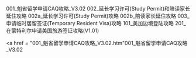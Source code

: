 001_魁省留学申请CAQ攻略_V3.02
002_延长学习许可(Study Permit)和陪读家长延住攻略
002a_延长学习许可(Study Permit)攻略
002b_陪读家长延住攻略
003_申请临时居留签证(Temporary Resident Visa)攻略
101_美加边境登陆攻略
201_在蒙特利尔申请美国旅游签证攻略(V1.01)

<a href = "001_魁省留学申请CAQ攻略_V3.02.htm"001_魁省留学申请CAQ攻略_V3.02</a>

